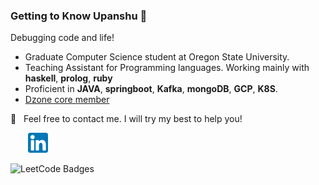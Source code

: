 ### Getting to Know Upanshu 👋 

Debugging code and life!

  - Graduate Computer Science student at Oregon State University.
  - Teaching Assistant for Programming languages. Working mainly with **haskell**, **prolog**, **ruby**
  - Proficient in **JAVA**, **springboot**, **Kafka**, **mongoDB**, **GCP**, **K8S**.
  - [Dzone core member](https://dzone.com/users/4314439/upanshu-chaudhary.html)
 
  📩 &nbsp; Feel free to contact me. I will try my best to help you!
  
  &nbsp; &nbsp; &nbsp; &nbsp;[![LinkedIn](https://raw.githubusercontent.com/upanshu21/upanshu21/master/linkedin-icon.png)](https://in.linkedin.com/in/upanshu-chaudhary-b03422187)

  <img src="https://leetcode-badge-showcase.vercel.app/api?username={upanshu21}&theme={dark}" alt="LeetCode Badges"/>
 
